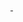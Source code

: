 <!DOCTYPE html>
<html lang="en">
<head>
    <meta charset="UTF-8">
    <meta name="viewport" content="width=device-width, initial-scale=1.0">
    <title>Nioh 1 and 2 Wiki</title>
    <link rel="stylesheet" href="\index.css">
</head>
<body>
    <a href="..\Nioh1\Nioh1_index.html">
        <img id="Nioh_Logo" src="..\Home_Page_Images\Nioh_logo.png" alt="">
    </a>
    <a href="..\Nioh2\Nioh2_Index.html">
        <img id="Nioh2_Logo" src="..\Home_Page_Images\Nioh2_logo.png" alt="">
    </a>
    
</body>
</html>
